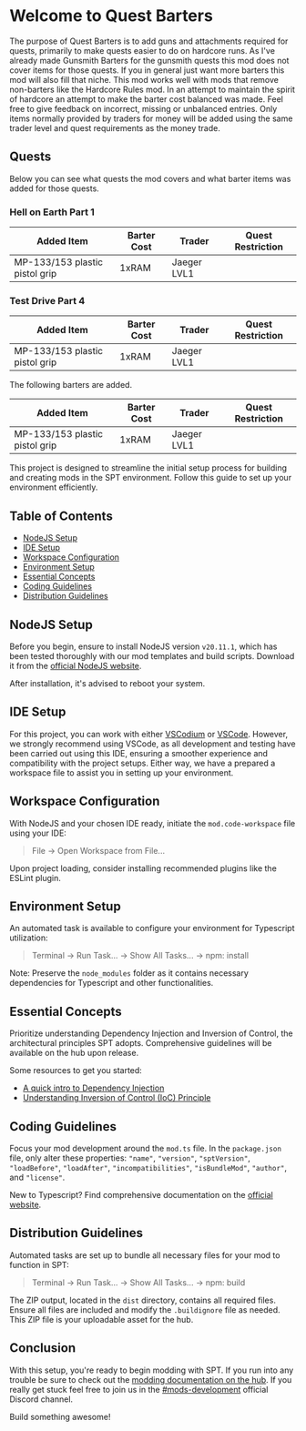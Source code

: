 # Welcome to Quest Barters
The purpose of Quest Barters is to add guns and attachments required for quests, primarily to make quests easier to do on hardcore runs. As I've already made Gunsmith Barters for the gunsmith quests this mod does not cover items for those quests. If you in general just want more barters this mod will also fill that niche. This mod works well with mods that remove non-barters like the Hardcore Rules mod. In an attempt to maintain the spirit of hardcore an attempt to make the barter cost balanced was made. Feel free to give feedback on incorrect, missing or unbalanced entries. Only items normally provided by traders for money will be added using the same trader level and quest requirements as the money trade.

## Quests
Below you can see what quests the mod covers and what barter items was added for those quests.

### Hell on Earth Part 1

| Added Item | Barter Cost | Trader | Quest Restriction |
| ---------- | ----------- | ------ | ----------------- |
| MP-133/153 plastic pistol grip | 1xRAM | Jaeger LVL1 |  |

### Test Drive Part 4


| Added Item | Barter Cost | Trader | Quest Restriction |
| ---------- | ----------- | ------ | ----------------- |
| MP-133/153 plastic pistol grip | 1xRAM | Jaeger LVL1 |  |

The following barters are added.

| Added Item | Barter Cost | Trader | Quest Restriction |
| ---------- | ----------- | ------ | ----------------- |
| MP-133/153 plastic pistol grip | 1xRAM | Jaeger LVL1 |  |

This project is designed to streamline the initial setup process for building and creating mods in the SPT environment. Follow this guide to set up your environment efficiently.

## **Table of Contents**
- [NodeJS Setup](#nodejs-setup)
- [IDE Setup](#ide-setup)
- [Workspace Configuration](#workspace-configuration)
- [Environment Setup](#environment-setup)
- [Essential Concepts](#essential-concepts)
- [Coding Guidelines](#coding-guidelines)
- [Distribution Guidelines](#distribution-guidelines)

## **NodeJS Setup**

Before you begin, ensure to install NodeJS version `v20.11.1`, which has been tested thoroughly with our mod templates and build scripts. Download it from the [official NodeJS website](https://nodejs.org/).

After installation, it's advised to reboot your system.

## **IDE Setup**

For this project, you can work with either [VSCodium](https://vscodium.com/) or [VSCode](https://code.visualstudio.com/). However, we strongly recommend using VSCode, as all development and testing have been carried out using this IDE, ensuring a smoother experience and compatibility with the project setups. Either way, we have a prepared a workspace file to assist you in setting up your environment.

## **Workspace Configuration**

With NodeJS and your chosen IDE ready, initiate the `mod.code-workspace` file using your IDE:

> File -> Open Workspace from File...

Upon project loading, consider installing recommended plugins like the ESLint plugin.

## **Environment Setup**

An automated task is available to configure your environment for Typescript utilization:

> Terminal -> Run Task... -> Show All Tasks... -> npm: install

Note: Preserve the `node_modules` folder as it contains necessary dependencies for Typescript and other functionalities.

## **Essential Concepts**

Prioritize understanding Dependency Injection and Inversion of Control, the architectural principles SPT adopts. Comprehensive guidelines will be available on the hub upon release.

Some resources to get you started:
 - [A quick intro to Dependency Injection](https://www.freecodecamp.org/news/a-quick-intro-to-dependency-injection-what-it-is-and-when-to-use-it-7578c84fa88f/)
 - [Understanding Inversion of Control (IoC) Principle](https://medium.com/@amitkma/understanding-inversion-of-control-ioc-principle-163b1dc97454)

## **Coding Guidelines**

Focus your mod development around the `mod.ts` file. In the `package.json` file, only alter these properties: `"name"`, `"version"`, `"sptVersion"`, `"loadBefore"`, `"loadAfter"`, `"incompatibilities"`, `"isBundleMod"`, `"author"`, and `"license"`.

New to Typescript? Find comprehensive documentation on the [official website](https://www.typescriptlang.org/docs/).

## **Distribution Guidelines**

Automated tasks are set up to bundle all necessary files for your mod to function in SPT:

> Terminal -> Run Task... -> Show All Tasks... -> npm: build

The ZIP output, located in the `dist` directory, contains all required files. Ensure all files are included and modify the `.buildignore` file as needed. This ZIP file is your uploadable asset for the hub.

## **Conclusion**

With this setup, you're ready to begin modding with SPT. If you run into any trouble be sure to check out the [modding documentation on the hub](https://hub.sp-tarkov.com/doc/lexicon/66-modding/). If you really get stuck feel free to join us in the [#mods-development](https://discord.com/channels/875684761291599922/875803116409323562) official Discord channel.

Build something awesome!
